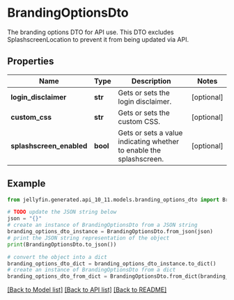 # BrandingOptionsDto

The branding options DTO for API use.  This DTO excludes SplashscreenLocation to prevent it from being updated via API.

## Properties

Name | Type | Description | Notes
------------ | ------------- | ------------- | -------------
**login_disclaimer** | **str** | Gets or sets the login disclaimer. | [optional] 
**custom_css** | **str** | Gets or sets the custom CSS. | [optional] 
**splashscreen_enabled** | **bool** | Gets or sets a value indicating whether to enable the splashscreen. | [optional] 

## Example

```python
from jellyfin.generated.api_10_11.models.branding_options_dto import BrandingOptionsDto

# TODO update the JSON string below
json = "{}"
# create an instance of BrandingOptionsDto from a JSON string
branding_options_dto_instance = BrandingOptionsDto.from_json(json)
# print the JSON string representation of the object
print(BrandingOptionsDto.to_json())

# convert the object into a dict
branding_options_dto_dict = branding_options_dto_instance.to_dict()
# create an instance of BrandingOptionsDto from a dict
branding_options_dto_from_dict = BrandingOptionsDto.from_dict(branding_options_dto_dict)
```
[[Back to Model list]](README.md#documentation-for-models) [[Back to API list]](README.md#documentation-for-api-endpoints) [[Back to README]](README.md)


